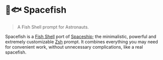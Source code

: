 # 🚀🐟 Spacefish
> A Fish Shell prompt for Astronauts.

Spacefish is a [Fish Shell](https://fishshell.com/) port of [Spaceship](https://github.com/denysdovhan/spaceship-prompt); the minimalistic, powerful and extremely customizable [Zsh](http://zsh.org/) prompt. It combines everything you may need for convenient work, without unnecessary complications, like a real spacefish.
